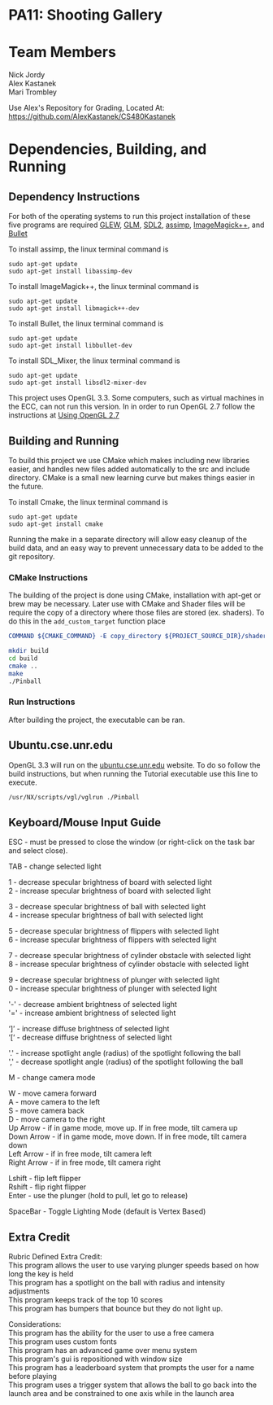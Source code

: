 # PA11: Shooting Gallery

# Team Members
Nick Jordy  
Alex Kastanek  
Mari Trombley  

Use Alex's Repository for Grading, Located At: https://github.com/AlexKastanek/CS480Kastanek

# Dependencies, Building, and Running

## Dependency Instructions
For both of the operating systems to run this project installation of these five programs are required [GLEW](http://glew.sourceforge.net/), [GLM](http://glm.g-truc.net/0.9.7/index.html), [SDL2](https://wiki.libsdl.org/Tutorials), [assimp](http://www.assimp.org/index.php), [ImageMagick++](http://www.imagemagick.org/Magick++/), and [Bullet](https://pybullet.org/Bullet/BulletFull/index.html)

To install assimp, the linux terminal command is 
```
sudo apt-get update
sudo apt-get install libassimp-dev
``` 

To install ImageMagick++, the linux terminal command is
```
sudo apt-get update
sudo apt-get install libmagick++-dev
```

To install Bullet, the linux terminal command is
```
sudo apt-get update
sudo apt-get install libbullet-dev
```
To install SDL_Mixer, the linux terminal command is
```
sudo apt-get update
sudo apt-get install libsdl2-mixer-dev
```

This project uses OpenGL 3.3. Some computers, such as virtual machines in the ECC, can not run this version. In in order to run OpenGL 2.7 follow the instructions at [Using OpenGL 2.7](https://github.com/HPC-Vis/computer-graphics/wiki/Using-OpenGL-2.7)

## Building and Running
To build this project we use CMake which makes including new libraries easier, and handles new files added automatically to the src and include directory. CMake is a small new learning curve but makes things easier in the future.

To install Cmake, the linux terminal command is
```
sudo apt-get update
sudo apt-get install cmake
```

Running the make in a separate directory will allow easy cleanup of the build data, and an easy way to prevent unnecessary data to be added to the git repository.  

### CMake Instructions
The building of the project is done using CMake, installation with apt-get or brew may be necessary. Later use with CMake and Shader files will be require the copy of a directory where those files are stored (ex. shaders). To do this in the ```add_custom_target``` function place 
```cmake
COMMAND ${CMAKE_COMMAND} -E copy_directory ${PROJECT_SOURCE_DIR}/shaders/ ${CMAKE_CURRENT_BINARY_DIR}/shaders
```

```bash
mkdir build
cd build
cmake ..
make
./Pinball
```

### Run Instructions
After building the project, the executable can be ran.

## Ubuntu.cse.unr.edu
OpenGL 3.3 will run on the [ubuntu.cse.unr.edu](https://ubuntu.cse.unr.edu/) website. To do so follow the build instructions, but when running the Tutorial executable use this line to execute.
```bash
/usr/NX/scripts/vgl/vglrun ./Pinball
```

## Keyboard/Mouse Input Guide
ESC - must be pressed to close the window (or right-click on the task bar and select close).  

TAB - change selected light  

1 - decrease specular brightness of board with selected light  
2 - increase specular brightness of board with selected light  

3 - decrease specular brightness of ball with selected light  
4 - increase specular brightness of ball with selected light  

5 - decrease specular brightness of flippers with selected light  
6 - increase specular brightness of flippers with selected light  

7 - decrease specular brightness of cylinder obstacle with selected light  
8 - increase specular brightness of cylinder obstacle with selected light  

9 - decrease specular brightness of plunger with selected light  
0 - increase specular brightness of plunger with selected light  

'-' - decrease ambient brightness of selected light  
'=' - increase ambient brightness of selected light  

‘]’ - increase diffuse brightness of selected light  
‘[‘ - decrease diffuse brightness of selected light  

'.' - increase spotlight angle (radius) of the spotlight following the ball  
',' - decrease spotlight angle (radius) of the spotlight following the ball  

M - change camera mode  

W - move camera forward  
A - move camera to the left  
S - move camera back  
D - move camera to the right  
Up Arrow - if in game mode, move up. If in free mode, tilt camera up  
Down Arrow - if in game mode, move down. If in free mode, tilt camera down  
Left Arrow - if in free mode, tilt camera left  
Right Arrow - if in free mode, tilt camera right  

Lshift - flip left flipper  
Rshift - flip right flipper  
Enter - use the plunger (hold to pull, let go to release)  

SpaceBar - Toggle Lighting Mode (default is Vertex Based)  

## Extra Credit
Rubric Defined Extra Credit:  
This program allows the user to use varying plunger speeds based on how long the key is held  
This program has a spotlight on the ball with radius and intensity adjustments  
This program keeps track of the top 10 scores  
This program has bumpers that bounce but they do not light up.  

Considerations:  
This program has the ability for the user to use a free camera  
This program uses custom fonts  
This program has an advanced game over menu system  
This program's gui is repositioned with window size  
This program has a leaderboard system that prompts the user for a name before playing  
This program uses a trigger system that allows the ball to go back into the launch area and be constrained to one axis while in the launch area  